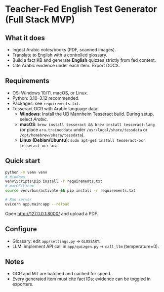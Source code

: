 # Teacher‑Fed English Test Generator (Full Stack MVP)

## What it does
- Ingest Arabic notes/books (PDF, scanned images).
- Translate to English with a controlled glossary.
- Build a fact KB and generate **English** quizzes strictly from fed content.
- Cite Arabic evidence under each item. Export DOCX.

## Requirements
- OS: Windows 10/11, macOS, or Linux.
- Python: 3.10–3.12 recommended.
- Packages: see `requirements.txt`.
- Tesseract OCR with Arabic language data:
  - **Windows**: Install the UB Mannheim Tesseract build. During setup, select *Arabic*.
  - **macOS**: `brew install tesseract && brew install tesseract-lang` (or place `ara.traineddata` under `/usr/local/share/tessdata` or `/opt/homebrew/share/tessdata`).
  - **Linux (Debian/Ubuntu)**: `sudo apt-get install tesseract-ocr tesseract-ocr-ara`.

## Quick start
```bash
python -m venv venv
# Windows
venv\Scripts\pip install -r requirements.txt
# macOS/Linux
source venv/bin/activate && pip install -r requirements.txt

# Run server
uvicorn app.main:app --reload
```

Open http://127.0.0.1:8000/ and upload a PDF.

## Configure
- Glossary: edit `app/settings.py` → `GLOSSARY`.
- LLM: implement API call in `app/quizgen.py` → `call_llm` (temperature=0).

## Notes
- OCR and MT are batched and cached for speed.
- Every generated item must cite fact IDs; evidence can be toggled in exporters.
